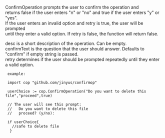  ConfirmOperation prompts the user to confirm the operation and  
 returns false if the user enters "n" or "no" and true if the user enters "y" or "yes".  
 If the user enters an invalid option and retry is true, the user will be prompted  
 until they enter a valid option. If retry is false, the function will return false.  

 desc is a short description of the operation. Can be empty.  
 confirmText is the question that the user should answer. Defaults to "confirm" if empty string is passed.  
 retry determines if the user should be prompted repeatedly until they enter a valid option.  

```
 example:

 import cop "github.com/jinyus/confirmop"

 userChoice := cop.ConfirmOperation("Do you want to delete this file","proceed",true)

 // The user will see this prompt:
 //   Do you want to delete this file
 //   proceed? (y/no): 

 if userChoice{
   //safe to delete file
  }
```

